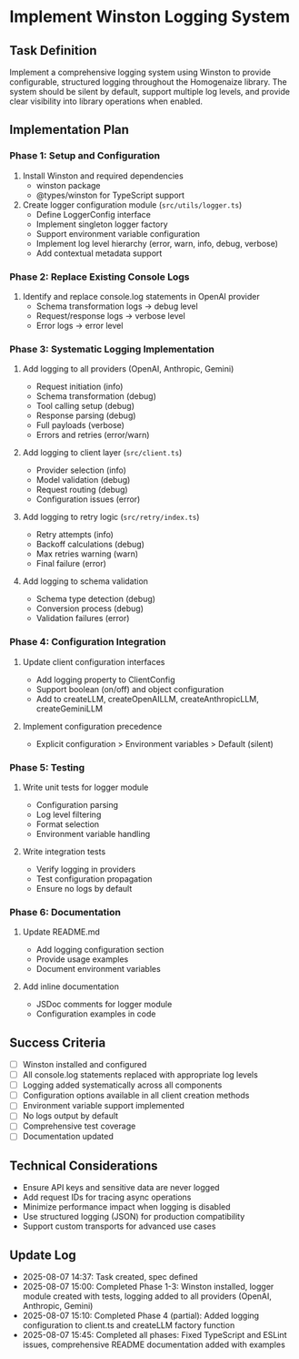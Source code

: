# Implement Winston Logging System

## Task Definition

Implement a comprehensive logging system using Winston to provide configurable, structured logging throughout the Homogenaize library. The system should be silent by default, support multiple log levels, and provide clear visibility into library operations when enabled.

## Implementation Plan

### Phase 1: Setup and Configuration

1. Install Winston and required dependencies
   - winston package
   - @types/winston for TypeScript support
2. Create logger configuration module (`src/utils/logger.ts`)
   - Define LoggerConfig interface
   - Implement singleton logger factory
   - Support environment variable configuration
   - Implement log level hierarchy (error, warn, info, debug, verbose)
   - Add contextual metadata support

### Phase 2: Replace Existing Console Logs

1. Identify and replace console.log statements in OpenAI provider
   - Schema transformation logs → debug level
   - Request/response logs → verbose level
   - Error logs → error level

### Phase 3: Systematic Logging Implementation

1. Add logging to all providers (OpenAI, Anthropic, Gemini)
   - Request initiation (info)
   - Schema transformation (debug)
   - Tool calling setup (debug)
   - Response parsing (debug)
   - Full payloads (verbose)
   - Errors and retries (error/warn)

2. Add logging to client layer (`src/client.ts`)
   - Provider selection (info)
   - Model validation (debug)
   - Request routing (debug)
   - Configuration issues (error)

3. Add logging to retry logic (`src/retry/index.ts`)
   - Retry attempts (info)
   - Backoff calculations (debug)
   - Max retries warning (warn)
   - Final failure (error)

4. Add logging to schema validation
   - Schema type detection (debug)
   - Conversion process (debug)
   - Validation failures (error)

### Phase 4: Configuration Integration

1. Update client configuration interfaces
   - Add logging property to ClientConfig
   - Support boolean (on/off) and object configuration
   - Add to createLLM, createOpenAILLM, createAnthropicLLM, createGeminiLLM

2. Implement configuration precedence
   - Explicit configuration > Environment variables > Default (silent)

### Phase 5: Testing

1. Write unit tests for logger module
   - Configuration parsing
   - Log level filtering
   - Format selection
   - Environment variable handling

2. Write integration tests
   - Verify logging in providers
   - Test configuration propagation
   - Ensure no logs by default

### Phase 6: Documentation

1. Update README.md
   - Add logging configuration section
   - Provide usage examples
   - Document environment variables

2. Add inline documentation
   - JSDoc comments for logger module
   - Configuration examples in code

## Success Criteria

- [ ] Winston installed and configured
- [ ] All console.log statements replaced with appropriate log levels
- [ ] Logging added systematically across all components
- [ ] Configuration options available in all client creation methods
- [ ] Environment variable support implemented
- [ ] No logs output by default
- [ ] Comprehensive test coverage
- [ ] Documentation updated

## Technical Considerations

- Ensure API keys and sensitive data are never logged
- Add request IDs for tracing async operations
- Minimize performance impact when logging is disabled
- Use structured logging (JSON) for production compatibility
- Support custom transports for advanced use cases

## Update Log

- 2025-08-07 14:37: Task created, spec defined
- 2025-08-07 15:00: Completed Phase 1-3: Winston installed, logger module created with tests, logging added to all providers (OpenAI, Anthropic, Gemini)
- 2025-08-07 15:10: Completed Phase 4 (partial): Added logging configuration to client.ts and createLLM factory function
- 2025-08-07 15:45: Completed all phases: Fixed TypeScript and ESLint issues, comprehensive README documentation added with examples
